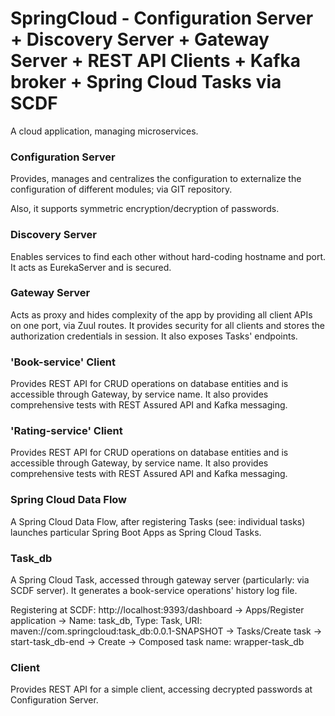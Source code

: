 # SpringCloud - Configuration Server + Discovery Server + Gateway Server + REST API Clients + Kafka broker + Spring Cloud Tasks via SCDF

A cloud application, managing microservices.

### Configuration Server
Provides, manages and centralizes the configuration to externalize the configuration of different modules; via GIT repository.

Also, it supports symmetric encryption/decryption of passwords.

### Discovery Server
Enables services to find each other without hard-coding hostname and port. It acts as EurekaServer and is secured.

### Gateway Server
Acts as proxy and hides complexity of the app by providing all client APIs on one port, via Zuul routes. It provides security
for all clients and stores the authorization credentials in session. It also exposes Tasks' endpoints.

### 'Book-service' Client
Provides REST API for CRUD operations on database entities and is accessible through Gateway, by service name. It also provides
comprehensive tests with REST Assured API and Kafka messaging.

### 'Rating-service' Client
Provides REST API for CRUD operations on database entities and is accessible through Gateway, by service name. It also provides
comprehensive tests with REST Assured API and Kafka messaging.

### Spring Cloud Data Flow
A Spring Cloud Data Flow, after registering Tasks (see: individual tasks) launches particular Spring Boot Apps as Spring Cloud Tasks.

### Task_db
A Spring Cloud Task, accessed through gateway server (particularly: via SCDF server). It generates a book-service operations' history log file.

Registering at SCDF: http://localhost:9393/dashboard -> Apps/Register application -> Name: task_db, Type: Task, URI: maven://com.springcloud:task_db:0.0.1-SNAPSHOT -> Tasks/Create task -> start-task_db-end -> Create -> Composed task name: wrapper-task_db 

### Client
Provides REST API for a simple client, accessing decrypted passwords at Configuration Server.
